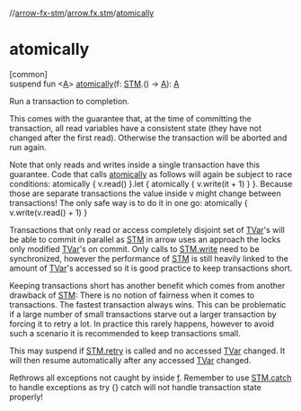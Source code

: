 //[arrow-fx-stm](../../index.md)/[arrow.fx.stm](index.md)/[atomically](atomically.md)

# atomically

[common]\
suspend fun &lt;[A](atomically.md)&gt; [atomically](atomically.md)(f: [STM](-s-t-m/index.md).() -&gt; [A](atomically.md)): [A](atomically.md)

Run a transaction to completion.

This comes with the guarantee that, at the time of committing the transaction, all read variables have a consistent state (they have not changed after the first read). Otherwise the transaction will be aborted and run again.

Note that only reads and writes inside a single transaction have this guarantee. Code that calls [atomically](atomically.md) as follows will again be subject to race conditions: atomically { v.read() }.let { atomically { v.write(it + 1) } }. Because those are separate transactions the value inside v might change between transactions! The only safe way is to do it in one go: atomically { v.write(v.read() + 1) }

Transactions that only read or access completely disjoint set of [TVar](-t-var/index.md)'s will be able to commit in parallel as [STM](-s-t-m/index.md) in arrow uses an approach the locks only modified [TVar](-t-var/index.md)'s on commit. Only calls to [STM.write](-s-t-m/write.md) need to be synchronized, however the performance of [STM](-s-t-m/index.md) is still heavily linked to the amount of [TVar](-t-var/index.md)'s accessed so it is good practice to keep transactions short.

Keeping transactions short has another benefit which comes from another drawback of [STM](-s-t-m/index.md): There is no notion of fairness when it comes to transactions. The fastest transaction always wins. This can be problematic if a large number of small transactions starve out a larger transaction by forcing it to retry a lot. In practice this rarely happens, however to avoid such a scenario it is recommended to keep transactions small.

This may suspend if [STM.retry](-s-t-m/retry.md) is called and no accessed [TVar](-t-var/index.md) changed. It will then resume automatically after any accessed [TVar](-t-var/index.md) changed.

Rethrows all exceptions not caught by inside [f](atomically.md). Remember to use [STM.catch](-s-t-m/catch.md) to handle exceptions as try {} catch will not handle transaction state properly!
